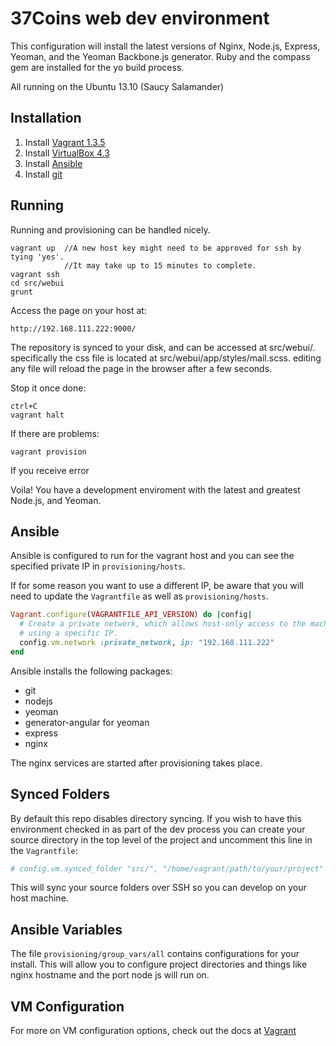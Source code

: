 37Coins web dev environment
===========================

This configuration will install the latest versions of Nginx, Node.js, Express, Yeoman, and the Yeoman Backbone.js generator. Ruby and the compass gem are installed for the yo build process.

All running on the Ubuntu 13.10 (Saucy Salamander)

Installation
------------
1. Install [Vagrant 1.3.5](http://downloads.vagrantup.com/)
2. Install [VirtualBox 4.3](https://www.virtualbox.org/wiki/Downloads)
3. Install [Ansible](http://www.ansibleworks.com/docs/intro_installation.html)
4. Install [git](https://help.github.com/articles/set-up-git)

Running
-------
Running and provisioning can be handled nicely.



```
vagrant up  //A new host key might need to be approved for ssh by tying 'yes'.
		    //It may take up to 15 minutes to complete. 
vagrant ssh
cd src/webui
grunt
```

Access the page on your host at:

```
http://192.168.111.222:9000/
```
The repository is synced to your disk, and can be accessed at src/webui/.
specifically the css file is located at src/webui/app/styles/mail.scss.
editing any file will reload the page in the browser after a few seconds.

Stop it once done:

```
ctrl+C
vagrant halt
```

If there are problems:
```
vagrant provision
```

If you receive error 

Voila! You have a development enviroment with the latest and greatest Node.js, and Yeoman.

Ansible
-------
Ansible is configured to run for the vagrant host and you can see the specified private IP in `provisioning/hosts`. 

If for some reason you want to use a different IP, be aware that you will need to update the `Vagrantfile` as well as `provisioning/hosts`.

```ruby
Vagrant.configure(VAGRANTFILE_API_VERSION) do |config|
  # Create a private network, which allows host-only access to the machine
  # using a specific IP.
  config.vm.network :private_network, ip: "192.168.111.222"
end
```

Ansible installs the following packages:
* git
* nodejs
* yeoman
* generator-angular for yeoman
* express
* nginx

The nginx services are started after provisioning takes place.

Synced Folders
--------------
By default this repo disables directory syncing. If you wish to have this environment checked in as part of the dev process you can create your source directory in the top level of the project and uncomment this line in the `Vagrantfile`:

```ruby
# config.vm.synced_folder "src/", "/home/vagrant/path/to/your/project"
```

This will sync your source folders over SSH so you can develop on your host machine.

Ansible Variables
-----------------
The file `provisioning/group_vars/all` contains configurations for your install. This will allow you to configure project directories and things like nginx hostname and the port node js will run on.

VM Configuration
----------------
For more on VM configuration options, check out the docs at [Vagrant](http://docs.vagrantup.com/v2/virtualbox/configuration.html)
